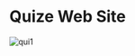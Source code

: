 <h1>Quize Web Site</h1>

![qui1](https://github.com/rishininawodi/Quiz_Web_Site/assets/123630889/c42194dc-7b50-4753-8582-71508d3365ba)

